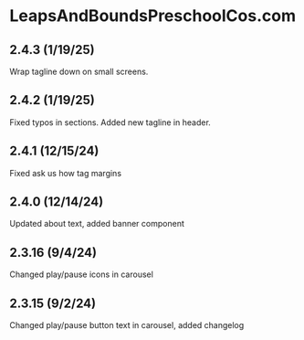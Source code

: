 # LeapsAndBoundsPreschoolCos.com

## 2.4.3 (1/19/25)

Wrap tagline down on small screens.

## 2.4.2 (1/19/25)

Fixed typos in sections. Added new tagline in header.

## 2.4.1 (12/15/24)

Fixed ask us how tag margins

## 2.4.0 (12/14/24)

Updated about text, added banner component

## 2.3.16 (9/4/24)

Changed play/pause icons in carousel

## 2.3.15 (9/2/24)

Changed play/pause button text in carousel, added changelog